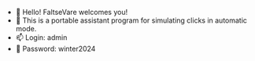 - 👋 Hello! FaltseVare welcomes you!
- 🌱 This is a portable assistant program for simulating clicks in automatic mode.
- 📫 Login: admin
- 💞️ Password: winter2024

<!---
version 2.1.4 | december 30 2023year
--->
